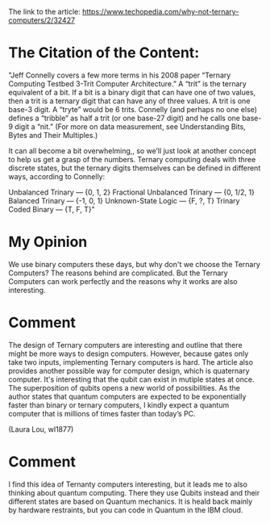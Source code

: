The link to the article: https://www.techopedia.com/why-not-ternary-computers/2/32427
# The Citation of the Content: 
"Jeff Connelly covers a few more terms in his 2008 paper “Ternary Computing Testbed 3-Trit Computer Architecture.” A “trit” is the ternary equivalent of a bit. If a bit is a binary digit that can have one of two values, then a trit is a ternary digit that can have any of three values. A trit is one base-3 digit. A “tryte” would be 6 trits. Connelly (and perhaps no one else) defines a “tribble” as half a trit (or one base-27 digit) and he calls one base-9 digit a “nit.” (For more on data measurement, see Understanding Bits, Bytes and Their Multiples.)

It can all become a bit overwhelming,, so we’ll just look at another concept to help us get a grasp of the numbers. Ternary computing deals with three discrete states, but the ternary digits themselves can be defined in different ways, according to Connelly:

Unbalanced Trinary — {0, 1, 2}
Fractional Unbalanced Trinary — {0, 1/2, 1}
Balanced Trinary — {-1, 0, 1}
Unknown-State Logic — {F, ?, T}
Trinary Coded Binary — {T, F, T}"

# My Opinion
We use binary computers these days, but why don't we choose the Ternary Computers? The reasons behind are complicated. But the Ternary Computers can work perfectly and the reasons why it works are also interesting. 

# Comment
The design of Ternary computers are interesting and outline that there might be more ways to design computers. However, because gates only take two inputs, implementing Ternary computers is hard. The article also provides another possible way for computer design, which is quaternary computer. It's interesting that the qubit can exist in mutiple states at once. The superposition of qubits opens a new world of possibilities. As the author states that quantum computers are expected to be exponentially faster than binary or ternary computers, I kindly expect a quantum computer that is millions of times faster than today’s PC.

(Laura Lou, wl1877)

# Comment 

I find this idea of Ternanty computers interesting, but it leads me to also thinking about quantum computing. There they use Qubits instead and their different states are based on Quantum mechanics. It is heald back mainly by hardware restraints, but you can code in Quantum in the IBM cloud. 